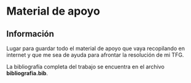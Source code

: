 # Material de apoyo
## Información
Lugar para guardar todo el material de apoyo que vaya recopilando en internet y que me sea de ayuda para afrontar la resolución de mi TFG.

La bibliografía completa del trabajo se encuentra en el archivo **bibliografia.bib**.